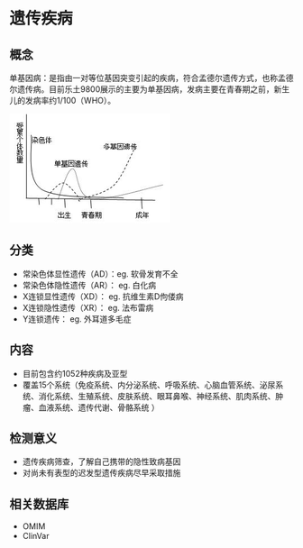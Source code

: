 # 遗传疾病

## 概念

单基因病：是指由一对等位基因突变引起的疾病，符合孟德尔遗传方式，也称孟德尔遗传病。目前乐土9800展示的主要为单基因病，发病主要在青春期之前，新生儿的发病率约1/100（WHO）。

![](/assets/disease-time.png)

## 分类

* 常染色体显性遗传（AD）：eg. 软骨发育不全
* 常染色体隐性遗传（AR）： eg. 白化病
* X连锁显性遗传（XD）： eg. 抗维生素D佝偻病
* X连锁隐性遗传（XR）： eg. 法布雷病
* Y连锁遗传： eg. 外耳道多毛症

## 内容

* 目前包含约1052种疾病及亚型
* 覆盖15个系统（免疫系统、内分泌系统、呼吸系统、心脑血管系统、泌尿系统、消化系统、生殖系统、皮肤系统、眼耳鼻喉、神经系统、肌肉系统、肿瘤、血液系统、遗传代谢、骨骼系统 ）

## 检测意义

* 遗传疾病筛查，了解自己携带的隐性致病基因
* 对尚未有表型的迟发型遗传疾病尽早采取措施

## 相关数据库

* OMIM
* ClinVar



